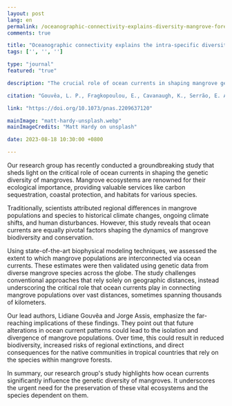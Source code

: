 ```yaml
---
layout: post
lang: en
permalink: /oceanographic-connectivity-explains-diversity-mangrove-forests/
comments: true

title: "Oceanographic connectivity explains the intra-specific diversity of mangrove forests"
tags: ['', '', '']

type: "journal"
featured: "true"

description: "The crucial role of ocean currents in shaping mangrove genetic diversity, challenging previous assumptions and emphasizing the importance of preserving these ecosystems."

citation: "Gouvêa, L. P., Fragkopoulou, E., Cavanaugh, K., Serrão, E. A., Araújo, M. B., Costello, M. J., Westergerling, E. H. T., & Assis, J. (2023). Oceanographic connectivity explains the intra-specific diversity of mangrove forests at global scales. Proceedings of the National Academy of Sciences."

link: "https://doi.org/10.1073/pnas.2209637120"

mainImage: "matt-hardy-unsplash.webp"
mainImageCredits: "Matt Hardy on unsplash"

date: 2023-08-18 10:30:00 +0800

---
```


Our research group has recently conducted a groundbreaking study that sheds light on the critical role of ocean currents in shaping the genetic diversity of mangroves. Mangrove ecosystems are renowned for their ecological importance, providing valuable services like carbon sequestration, coastal protection, and habitats for various species.

Traditionally, scientists attributed regional differences in mangrove populations and species to historical climate changes, ongoing climate shifts, and human disturbances. However, this study reveals that ocean currents are equally pivotal factors shaping the dynamics of mangrove biodiversity and conservation.

Using state-of-the-art biophysical modeling techniques, we assessed the extent to which mangrove populations are interconnected via ocean currents. These estimates were then validated using genetic data from diverse mangrove species across the globe. The study challenges conventional approaches that rely solely on geographic distances, instead underscoring the critical role that ocean currents play in connecting mangrove populations over vast distances, sometimes spanning thousands of kilometers.

Our lead authors, Lidiane Gouvêa and Jorge Assis, emphasize the far-reaching implications of these findings. They point out that future alterations in ocean current patterns could lead to the isolation and divergence of mangrove populations. Over time, this could result in reduced biodiversity, increased risks of regional extinctions, and direct consequences for the native communities in tropical countries that rely on the species within mangrove forests.

In summary, our research group's study highlights how ocean currents significantly influence the genetic diversity of mangroves. It underscores the urgent need for the preservation of these vital ecosystems and the species dependent on them.
